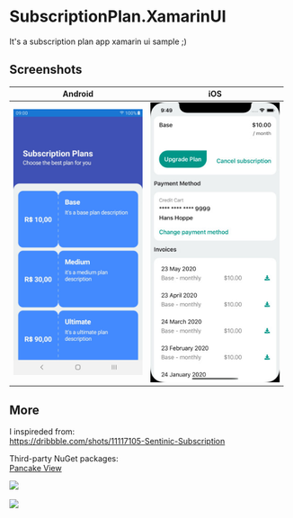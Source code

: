 # SubscriptionPlan.XamarinUI
It's a subscription plan app xamarin ui sample ;)

## Screenshots

Android | iOS
------------ | -------------
<img width="230" src="https://raw.githubusercontent.com/alexandresanlim/SubscriptionPlan.XamarinUI/master/SubscriptionPlan.XamarinUI/SubscriptionPlan.XamarinUI/Screenshots/android.jpg"/>| <img width="230" src="https://raw.githubusercontent.com/alexandresanlim/SubscriptionPlan.XamarinUI/master/SubscriptionPlan.XamarinUI/SubscriptionPlan.XamarinUI/Screenshots/ios.png"/>

## More

I inspireded from: <br/>
https://dribbble.com/shots/11117105-Sentinic-Subscription

Third-party NuGet packages: <br/>
[Pancake View](https://github.com/sthewissen/Xamarin.Forms.PancakeView)

<a href="https://github.com/alexandresanlim/XamarinUI.MyGallery"><img src="https://github.com/alexandresanlim/XamarinUI.MyGallery/blob/master/xamarin_ui_gallery_head.png?raw=true" /></a>

<a href="https://snppts.dev/author/alexandresanlim" target="_blank"><img src="https://camo.githubusercontent.com/b72b502eb8f3df149f75f8a72f7d0f9f35728827/68747470733a2f2f7777772e736e707074732e6465762f696d672f736e707074732d62616467652e6a7067" /></a>
